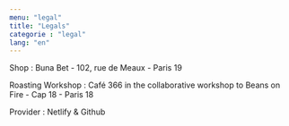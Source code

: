 ```yaml
---
menu: "legal"
title: "Legals"
categorie : "legal"
lang: "en"
---
```

Shop : Buna Bet - 102, rue de Meaux - Paris 19

Roasting Workshop : Café 366 in the collaborative workshop to Beans on Fire - Cap 18 - Paris 18

Provider : Netlify & Github

